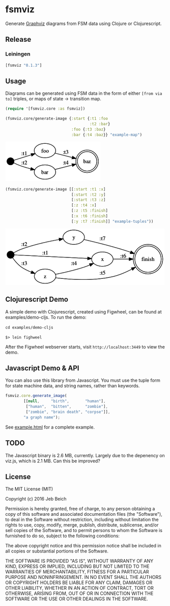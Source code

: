 # fsmviz

Generate [Graphviz]() diagrams from FSM data using Clojure or Clojurescript.

## Release

### Leiningen

```clojure
[fsmviz "0.1.3"]
```

## Usage

Diagrams can be generated using FSM data in the form of either `[from via to]`
triples, or maps of state -> transition map.


```clojure
(require '[fsmviz.core :as fsmviz])
```

```clojure
(fsmviz.core/generate-image {:start {:t1 :foo
                                     :t2 :bar}
                             :foo {:t3 :baz}
                             :bar {:t4 :baz}} "example-map")

```

![fsmmap](example-map.png)

```clojure
(fsmviz.core/generate-image [[:start :t1 :x]
                             [:start :t2 :y]
                             [:start :t3 :z]
                             [:z :t4 :x]
                             [:z :t5 :finish]
                             [:x :t6 :finish]
                             [:y :t7 :finish]] "example-tuples"))
```

![fsmtuples](example-tuples.png)

## Clojurescript Demo

A simple demo with Clojurescript, created using Figwheel, can be found at
examples/demo-cljs. To run the demo:

`cd examples/demo-cljs`

`$> lein fighweel`

After the Figwheel webserver starts, visit `http://localhost:3449` to view the
demo.

## Javascript Demo & API

You can also use this library from Javascript. You must use the tuple form for
state machine data, and string names, rather than keywords.

```javascript
fsmviz.core.generate_image(
        [[null,     "birth",       "human"],
         ["human",  "bitten",      "zombie"],
         ["zombie", "brain death", "corpse"]],
        "a graph name");
```

See [example.html](resources/example.html) for a complete example.

## TODO

The Javascript binary is 2.6 MB, currently.  Largely due to the depenency on
viz.js, which is 2.1 MB.  Can this be improved?

## License

The MIT License (MIT)

Copyright (c) 2016 Jeb Beich

Permission is hereby granted, free of charge, to any person obtaining a copy of
this software and associated documentation files (the "Software"), to deal in
the Software without restriction, including without limitation the rights to
use, copy, modify, merge, publish, distribute, sublicense, and/or sell copies
of the Software, and to permit persons to whom the Software is furnished to do
so, subject to the following conditions:

The above copyright notice and this permission notice shall be included in all
copies or substantial portions of the Software.

THE SOFTWARE IS PROVIDED "AS IS", WITHOUT WARRANTY OF ANY KIND, EXPRESS OR
IMPLIED, INCLUDING BUT NOT LIMITED TO THE WARRANTIES OF MERCHANTABILITY,
FITNESS FOR A PARTICULAR PURPOSE AND NONINFRINGEMENT. IN NO EVENT SHALL THE
AUTHORS OR COPYRIGHT HOLDERS BE LIABLE FOR ANY CLAIM, DAMAGES OR OTHER
LIABILITY, WHETHER IN AN ACTION OF CONTRACT, TORT OR OTHERWISE, ARISING FROM,
OUT OF OR IN CONNECTION WITH THE SOFTWARE OR THE USE OR OTHER DEALINGS IN THE
SOFTWARE.
